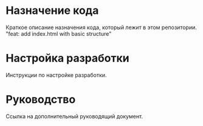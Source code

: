 # Назначение кода
Краткое описание назначения кода, который лежит в этом репозитории.
"feat: add index.html with basic structure"

# Настройка разработки
Инструкции по настройке разработки.

# Руководство
Ссылка на дополнительный руководящий документ.